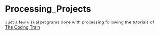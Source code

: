 # Processing_Projects

Just a few visual programs done with processing following 
the tutorials of [The Coding Train](https://www.youtube.com/user/shiffman)
